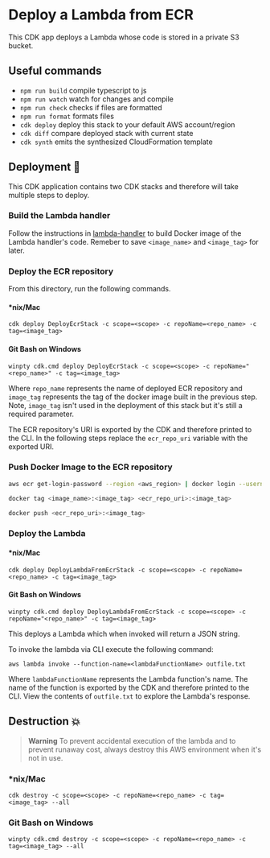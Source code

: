 # Deploy a Lambda from ECR

This CDK app deploys a Lambda whose code is stored in a private S3 bucket.

## Useful commands

- `npm run build` compile typescript to js
- `npm run watch` watch for changes and compile
- `npm run check` checks if files are formatted
- `npm run format` formats files
- `cdk deploy` deploy this stack to your default AWS account/region
- `cdk diff` compare deployed stack with current state
- `cdk synth` emits the synthesized CloudFormation template

## Deployment :rocket:

This CDK application contains two CDK stacks and therefore will take multiple steps to deploy.

### Build the Lambda handler

Follow the instructions in [lambda-handler](../lambda-handler/README.md#Build-Docker-Container) to build Docker image of the Lambda handler's code. Remeber to save `<image_name>` and `<image_tag>` for later.

### Deploy the ECR repository

From this directory, run the following commands.

#### \*nix/Mac

`cdk deploy DeployEcrStack -c scope=<scope> -c repoName=<repo_name> -c tag=<image_tag>`

#### Git Bash on Windows

`winpty cdk.cmd deploy DeployEcrStack -c scope=<scope> -c repoName="<repo_name>" -c tag=<image_tag>`

Where `repo_name` represents the name of deployed ECR repository and `image_tag` represents the tag of the docker image built in the previous step. Note, `image_tag` isn't used in the deployment of this stack but it's still a required parameter.

The ECR repository's URI is exported by the CDK and therefore printed to the CLI. In the following steps replace the `ecr_repo_uri` variable with the exported URI.

### Push Docker Image to the ECR repository

```Bash
aws ecr get-login-password --region <aws_region> | docker login --username AWS --password-stdin <ecr_repo_uri>

docker tag <image_name>:<image_tag> <ecr_repo_uri>:<image_tag>

docker push <ecr_repo_uri>:<image_tag>
```

### Deploy the Lambda

#### \*nix/Mac

`cdk deploy DeployLambdaFromEcrStack -c scope=<scope> -c repoName=<repo_name> -c tag=<image_tag>`

#### Git Bash on Windows

`winpty cdk.cmd deploy DeployLambdaFromEcrStack -c scope=<scope> -c repoName="<repo_name>" -c tag=<image_tag>`

This deploys a Lambda which when invoked will return a JSON string.

To invoke the lambda via CLI execute the following command:

`aws lambda invoke --function-name=<lambdaFunctionName> outfile.txt`

Where `lambdaFunctionName` represents the Lambda function's name. The name of the function is exported by the CDK and therefore printed to the CLI. View the contents of `outfile.txt` to explore the Lambda's response.

## Destruction :boom:

> **Warning** To prevent accidental execution of the lambda and to prevent runaway cost, always destroy this AWS environment when it's not in use.

### \*nix/Mac

`cdk destroy -c scope=<scope> -c repoName=<repo_name> -c tag=<image_tag> --all`

### Git Bash on Windows

`winpty cdk.cmd destroy -c scope=<scope> -c repoName=<repo_name> -c tag=<image_tag> --all`
